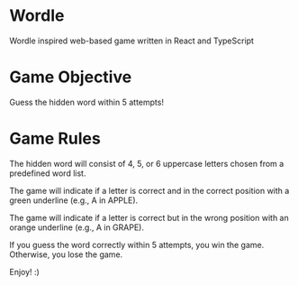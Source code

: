 # Wordle
Wordle inspired web-based game written in React and TypeScript

# Game Objective
Guess the hidden word within 5 attempts! 

# Game Rules
The hidden word will consist of 4, 5, or 6 uppercase letters chosen from a predefined word list.

The game will indicate if a letter is correct and in the correct position with a green underline (e.g., A in APPLE).

The game will indicate if a letter is correct but in the wrong position with an orange underline (e.g., A in GRAPE).

If you guess the word correctly within 5 attempts, you win the game. Otherwise, you lose the game.

Enjoy! :)
